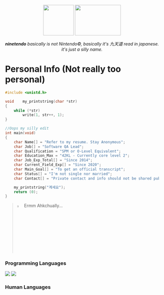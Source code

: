 <br />
<div align="center">
	<img src ="https://github.com/ninetendo59/ninetendo59/assets/127402091/9aa322ce-d0db-49af-b075-0694c11ec014" width="100" height="100"> <img src="https://github.com/ninetendo59/ninetendo59/assets/127402091/d33ad621-aa31-499c-876d-10838958cfe9" width="150" height="100">

	
 _**ninetendo** basically is not Nintendo©, basically it's 九天道 read in japanese. it's just a silly name._

</div>


#  Personal Info (Not really too personal)
```c
#include <unistd.h>

void	my_printstring(char *str)
{
	while (*str)
		write(1, str++, 1);
}

//Oops my silly edit
int	main(void)
{
	char Name[] = "Refer to my resume. Stay Anonymous";
	char Job[] = "Software QA Lead";
	char Qualification = "SPM or O-Level Equivalent";
	char Education_Max = "42KL - Currently core level 2";
	char Job_Exp_Total[] = "Since 2014";
	char Current_Field_Exp[] = "Since 2020";
	char Main_Goal[] = "To get an official transcript";
	char Status[] = "I'm not single nor married";
	char Contact[] = "Private contact and info should not be shared publicly :D";

	my_printstring("계세요");
	return (0);
}
```

> <img src="https://github.com/ninetendo59/ninetendo59/assets/127402091/23ec0ddf-c84a-43a9-afa6-e208575dd3ac" width="4%" height="4%"> Ermm Ahkchually...

<h3 align="left">Programming Languages</h3>
<p align="left"> <img src="https://github.com/ninetendo59/ninetendo59/assets/127402091/d5e0eddd-b9b5-4ed9-b4bc-21debb9adce8"> <img src="https://github.com/ninetendo59/ninetendo59/assets/127402091/d9988fee-4962-40dd-ad15-b5dd1c8e1bca"></p>


<h3 align="left">Human Languages</h3>


<!--
**ninetendo59/ninetendo59** is a ✨ _special_ ✨ repository because its `README.md` (this file) appears on your GitHub profile.

Here are some ideas to get you started:

- 🔭 I’m currently working on ...
- 🌱 I’m currently learning ...
- 👯 I’m looking to collaborate on ...
- 🤔 I’m looking for help with ...
- 💬 Ask me about ...
- 📫 How to reach me: ...
- 😄 Pronouns: ...
- ⚡ Fun fact: ...
-->
